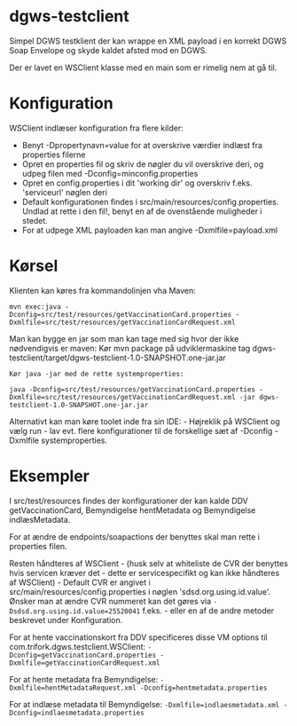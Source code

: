 dgws-testclient
===============

Simpel DGWS testklient der kan wrappe en XML payload i en korrekt DGWS Soap Envelope og skyde kaldet afsted mod en DGWS.

Der er lavet en WSClient klasse med en main som er rimelig nem at gå til.

Konfiguration
=============
WSClient indlæser konfiguration fra flere kilder:
 - Benyt -Dpropertynavn=value for at overskrive værdier indlæst fra properties filerne
 - Opret en properties fil og skriv de nøgler du vil overskrive deri, og udpeg filen med -Dconfig=minconfig.properties
 - Opret en config.properties i dit 'working dir' og overskriv f.eks. 'serviceurl' nøglen deri
 - Default konfigurationen findes i src/main/resources/config.properties. Undlad at rette i den fil!, benyt en af de ovenstående muligheder i stedet.
 - For at udpege XML payloaden kan man angive -Dxmlfile=payload.xml

Kørsel
======
Klienten kan køres fra kommandolinjen vha Maven:

    mvn exec:java -Dconfig=src/test/resources/getVaccinationCard.properties -Dxmlfile=src/test/resources/getVaccinationCardRequest.xml

Man kan bygge en jar som man kan tage med sig hvor der ikke nødvendigvis er maven:
    Kør mvn package på udviklermaskine
    tag dgws-testclient/target/dgws-testclient-1.0-SNAPSHOT.one-jar.jar

    Kør java -jar med de rette systemproperties:

    java -Dconfig=src/test/resources/getVaccinationCard.properties -Dxmlfile=src/test/resources/getVaccinationCardRequest.xml -jar dgws-testclient-1.0-SNAPSHOT.one-jar.jar


Alternativt kan man køre toolet inde fra sin IDE:
    - Højreklik på WSClient og vælg run - lav evt. flere konfigurationer til de forskellige sæt af -Dconfig -Dxmlfile systemproperties.

Eksempler
=========
I src/test/resources findes der konfigurationer der kan kalde DDV getVaccinationCard, Bemyndigelse hentMetadata og Bemyndigelse indlæsMetadata.

For at ændre de endpoints/soapactions der benyttes skal man rette i properties filen.

Resten håndteres af WSClient - (husk selv at whiteliste de CVR der benyttes hvis servicen kræver det - dette er servicespecifikt og kan ikke håndteres af WSClient)
    - Default CVR er angivet i src/main/resources/config.properties i nøglen 'sdsd.org.using.id.value'. Ønsker man at ændre CVR nummeret kan det gøres via ```-Dsdsd.org.using.id.value=25520041``` f.eks. - eller en af de andre metoder beskrevet under Konfiguration.

For at hente vaccinationskort fra DDV specificeres disse VM options til com.trifork.dgws.testclient.WSClient:
   ```-Dconfig=getVaccinationCard.properties -Dxmlfile=getVaccinationCardRequest.xml```

For at hente metadata fra Bemyndigelse:
   ```-Dxmlfile=hentMetadataRequest.xml -Dconfig=hentmetadata.properties```

For at indlæse metadata til Bemyndigelse:
   ```-Dxmlfile=indlaesmetadata.xml -Dconfig=indlaesmetadata.properties```



